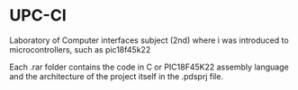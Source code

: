 # UPC-CI
Laboratory of Computer interfaces subject (2nd) where i was introduced to microcontrollers, such as pic18f45k22  

Each .rar folder contains the code in C or PIC18F45K22 assembly language and the architecture of the project itself in the .pdsprj file.
